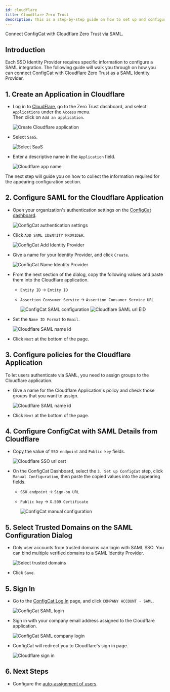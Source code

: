 ```yaml
---
id: cloudflare
title: Cloudflare Zero Trust
description: This is a step-by-step guide on how to set up and configure Cloudflare Zero Trust as a SAML Identity Provider for your organization.
---
```


Connect ConfigCat with Cloudflare Zero Trust via SAML.

## Introduction

Each SSO Identity Provider requires specific information to configure a SAML integration. The following guide will walk you through on how you can connect ConfigCat with Cloudflare Zero Trust as a SAML Identity Provider.

## 1. Create an Application in Cloudflare

- Log in to <a href="https://dash.cloudflare.com/" target="_blank">CloudFlare</a>, go to the Zero Trust dashboard, and select `Applications` under the `Access` menu.  
  Then click on `Add an application`.

  <img className="saml-tutorial-img zoomable" src="/docs/assets/saml/cloudflare/add_app.png" alt="Create Cloudflare application" />

- Select `SaaS`.

  <img className="saml-tutorial-img zoomable" src="/docs/assets/saml/cloudflare/add_saas.png" alt="Select SaaS"/>

- Enter a descriptive name in the `Application` field.

  <img className="saml-tutorial-img zoomable" src="/docs/assets/saml/cloudflare/app_name.png" alt="Cloudflare app name"/>

The next step will guide you on how to collect the information required for the appearing configuration section.

## 2. Configure SAML for the Cloudflare Application

- Open your organization's authentication settings on the <a href="https://app.configcat.com/organization/authentication" target="_blank">ConfigCat dashboard</a>.

  <img className="saml-tutorial-img zoomable" src="/docs/assets/saml/dashboard/authentication.png" alt="ConfigCat authentication settings" />

- Click `ADD SAML IDENTITY PROVIDER`.

  <img className="saml-tutorial-img zoomable" src="/docs/assets/saml/dashboard/add_idp.png" alt="ConfigCat Add Identity Provider" />

- Give a name for your Identity Provider, and click `Create`.

  <img className="saml-tutorial-img zoomable" src="/docs/assets/saml/dashboard/cf_name.png" alt="ConfigCat Name Identity Provider" />

- From the next section of the dialog, copy the following values and paste them into the Cloudflare application.

  - `Entity ID` -> `Entity ID`
  - `Assertion Consumer Service` -> `Assertion Consumer Service URL`

    <img className="saml-tutorial-img zoomable" src="/docs/assets/saml/dashboard/acs_entity_id_1.png" alt="ConfigCat SAML configuration" />

    <img className="saml-tutorial-img zoomable" src="/docs/assets/saml/cloudflare/meta.png" alt="Cloudflare SAML url EID" />

- Set the `Name ID Format` to `Email`.

  <img className="saml-tutorial-img zoomable" src="/docs/assets/saml/cloudflare/name_id.png" alt="Cloudflare SAML name id" />

- Click `Next` at the bottom of the page.

## 3. Configure policies for the Cloudflare Application

To let users authenticate via SAML, you need to assign groups to the Cloudflare application.

- Give a name for the Cloudflare Application's policy and check those groups that you want to assign.

  <img className="saml-tutorial-img zoomable" src="/docs/assets/saml/cloudflare/policy.png" alt="Cloudflare SAML name id" />

- Click `Next` at the bottom of the page.

## 4. Configure ConfigCat with SAML Details from Cloudflare

- Copy the value of `SSO endpoint` and `Public key` fields.

  <img className="saml-tutorial-img zoomable" src="/docs/assets/saml/cloudflare/cert_sign_on_url.png" alt="Cloudflare SSO url cert" />

- On the ConfigCat Dashboard, select the `3. Set up ConfigCat` step, click `Manual Configuration`, then paste the copied values into the appearing fields.

  - `SSO endpoint` -> `Sign-on URL`
  - `Public key` -> `X.509 Certificate`

    <img className="saml-tutorial-img zoomable" src="/docs/assets/saml/dashboard/cf_manual.png" alt="ConfigCat manual configuration"  />

## 5. Select Trusted Domains on the SAML Configuration Dialog

- Only user accounts from trusted domains can login with SAML SSO. You can bind multiple verified domains to a SAML Identity Provider.
  
  <img className="saml-tutorial-img zoomable" src="/docs/assets/saml/dashboard/select_trusted_domains.png" alt="Select trusted domains" />

- Click `Save`.

## 5. Sign In

- Go to the <a href="https://app.configcat.com/auth/login" target="_blank">ConfigCat Log In</a> page, and click `COMPANY ACCOUNT - SAML`.

  <img className="saml-tutorial-img zoomable" src="/docs/assets/saml/dashboard/saml_login.png" alt="ConfigCat SAML login" />

- Sign in with your company email address assigned to the Cloudflare application.

  <img className="saml-tutorial-img zoomable" src="/docs/assets/saml/dashboard/company_email.png" alt="ConfigCat SAML company login" />

- ConfigCat will redirect you to Cloudflare's sign in page.

  <img className="saml-tutorial-img zoomable" src="/docs/assets/saml/cloudflare/login_page.png" alt="Cloudflare sign in" />

## 6. Next Steps

- Configure the [auto-assignment of users](/docs/advanced/team-management/auto-assign-users).
